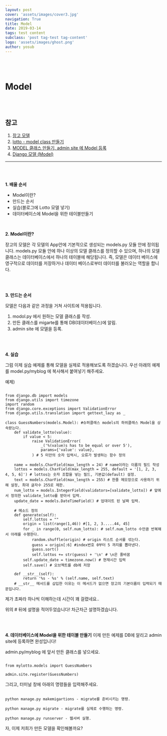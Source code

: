 ```yaml
---
layout: post
cover: 'assets/images/cover3.jpg'
navigation: True
title: Model
date: 2019-03-14
tags: test content
subclass: 'post tag-test tag-content'
logo: 'assets/images/ghost.png'
author: yosub
---
```


<br>
<br>

Model 
========

<br>
<br>

참고 
------
1. [장고 모델](https://tutorial.djangogirls.org/ko/django_models/)
2. [lotto - model class 만들기](https://new93helloworld.tistory.com/283)
3. [MODEL 클래스 만들기, admin site 에 Model 등록](https://wayhome25.github.io/django/2017/02/28/django-03-lotto-project-3/)
4. [Django 모델 (Model)](http://pythonstudy.xyz/python/article/308-Django-%EB%AA%A8%EB%8D%B8-Model)
------

<br>
<br>

**1. 배울 순서**
- Model이란?
- 만드는 순서
- 실습(블로그에 Lotto 모델 넣기)
- 데이터베이스에 Model을 위한 테이블만들기

<br>

**2. Model이란?**

장고의 모델은 각 모델의 App안에 기본적으로 생성되는 models.py 모듈 안에 정의됩니다.
models.py 모듈 안에 하나 이상의 모델 클래스를 정의할 수 있으며, 하나의 모델 클래스는 데이터베이스에서 하나의 테이블에 해당됩니다.
즉, 모델은 데이터 베이스에 영구적으로 데이터를 저장하거나 데이터 베이스로부터 데이터를 불러오는 역할을 합니다.

<br>
<br>

**3. 만드는 순서**

모델은 다음과 같은 과정을 거쳐 사이트에 적용됩니다.

1. modol.py 에서 원하는 모델 클래스를 작성.
2. 만든 클래스를 migarte를 통해 DB(데이터베이스)에 알림.
3. admin site 에 모델을 등록.

<br>
<br>

**4. 실습**

그럼 이제 실습 예제를 통해 모델을 실제로 적용해보도록 하겠습니다.
우선 아래의 예제를 model.py/myblog 에 복사해서 붙여넣기 해주세요. 

예제)
<pre><code>
from django.db import models
from django.utils import timezone
import random
from django.core.exceptions import ValidationError
from django.utils.translation import gettext_lazy as _

class GuessNumbers(models.Model): #슈퍼클래스 models의 하위클래스 Model을 상속받는다.
    def validate_lotto(value):
        if value < 5:
            raise ValidationError(
                _('%(value)s has to be equal or over 5'),
                params={'value': value},
            ) # 5 미만의 숫자 입력시, 오류가 발생하는 함수 정의
            
    name = models.CharField(max_length = 24) # name이라는 이름의 필드 작성
    lottos = models.CharField(max_length = 255, default = '[1, 2, 3, 4, 5, 6]') # lottos는 숫자 조합을 넣는 필드, 기본값(default) 설정.
    text = models.CharField(max_length = 255) # 한줄 메모장으로 사용하기 위해 설정, 최대 글자수 255로 제한.
    num_lotto = models.IntegerField(validators=[validate_lotto]) # 앞에서 정의한 validate_lotto를 받아서 입력.
    update_date = models.DateTimeField() # 업데이트 된 날짜 입력.

    # 메소드 정의
    def generate(self):
        self.lottos = ""
        origin = list(range(1,46)) #[1, 2, 3.....44, 45]
        for _ in range(0, self.num_lotto): # self.num_lotto 수만큼 반복해서 아래를 수행한다.
            random.shuffle(origin) # origin 리스트 순서를 섞는다.
            guess = origin[:6] #index번호 0부터 5 까지를 뽑아낸다.
            guess.sort()
            self.lottos += str(guess) + '\n' # \n은 줄바꿈
        self.update_date = timezone.now() # 현재시간 입력
        self.save() # 오브젝트를 db에 저장

    def __str__(self):
        return '%s - %s' % (self.name, self.text)
    # __str__ 메서드를 삽입한 이유는 이 메서드가 없으면 장고의 기본이름이 입력되기 때문입니다.
</code></pre>

제가 초짜라 하나씩 이해하는데 시간이 꽤 걸렸네요..

위의 # 뒤에 설명을 적어두었습니다! 차근차근 설명하겠습니다.

<br>
<br>

**4. 데이터베이스에 Model을 위한 테이블 만들기**
이제 만든 예제를 DB에 알리고 admin site에 등록하면 완성입니다!

admin.py/myblog 에 앞서 만든 클래스를 넣으세요.
<pre><code>
from mylotto.models import GuessNumbers

admin.site.register(GuessNumbers)
</code></pre>

그리고, 터미널 창에 아래의 명령들을 입력해주세요.
<pre><code>
python manage.py makemigartions - migrate를 준비시키는 명령.

python manage.py migrate - migrate를 실제로 수행하는 명령.

python manage.py runserver - 웹서버 실행.
</code></pre>

자, 이제 저희가 만든 모델을 확인해볼까요?

